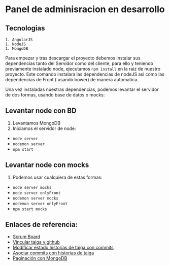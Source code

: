 Panel de adminisracion en desarrollo
=======================================

Tecnologias
-----------
	1. AngularJS
	1. NodeJS
	1. MongoDB
 
Para empezar y tras descargar el proyecto debemos instalar sus dependencias tanto del Servidor como del cliente, para ello y teniendo previamente instalado node, ejecutamos `npm install` en la raiz de nuestro proyecto. Este comando instalara las dependencias de nodeJS asi como las dependencias de Front ( usando bower) de manera automatica.


Una vez instaladas nuestras dependencias, podemos levantar el servidor de dos formas, usando base de datos o mocks:

Levantar node con  BD
---------------------
1. Levantamos MongoDB
1. Iniciamos el servidor de node:
	
* `node server`
* `nodemon server`
* `npm start`

Levantar node con mocks
-----------------------
1. Podemos usar cualquiera de estas formas:

* `node server mocks`
* `node server onlyFront`
* `nodemon server mocks`
* `nodemon server onlyFront`
* `npm start mocks`
   
Enlaces de referencia:
----------------------
  * [Scrum Board](https://tree.taiga.io/project/victorbusquetsboro-design)
  * [Vincular taiga y github](https://tree.taiga.io/support/integrations/github-integration)
  * [Modificar estado historias de taiga con commits](https://tree.taiga.io/support/integrations/changing-elements-status-via-commit-message/)
  * [Asociar commits con historias de taiga](https://tree.taiga.io/support/integrations/attach-commits-to-elements-via-commit-message/)
  * [Paginación con MongoDB](https://scalegrid.io/blog/fast-paging-with-mongodb)
